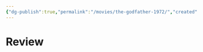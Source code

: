 ```yaml
---
{"dg-publish":true,"permalink":"/movies/the-godfather-1972/","created":"2024-06-18","updated":"2024-06-18"}
---
```



# Review
